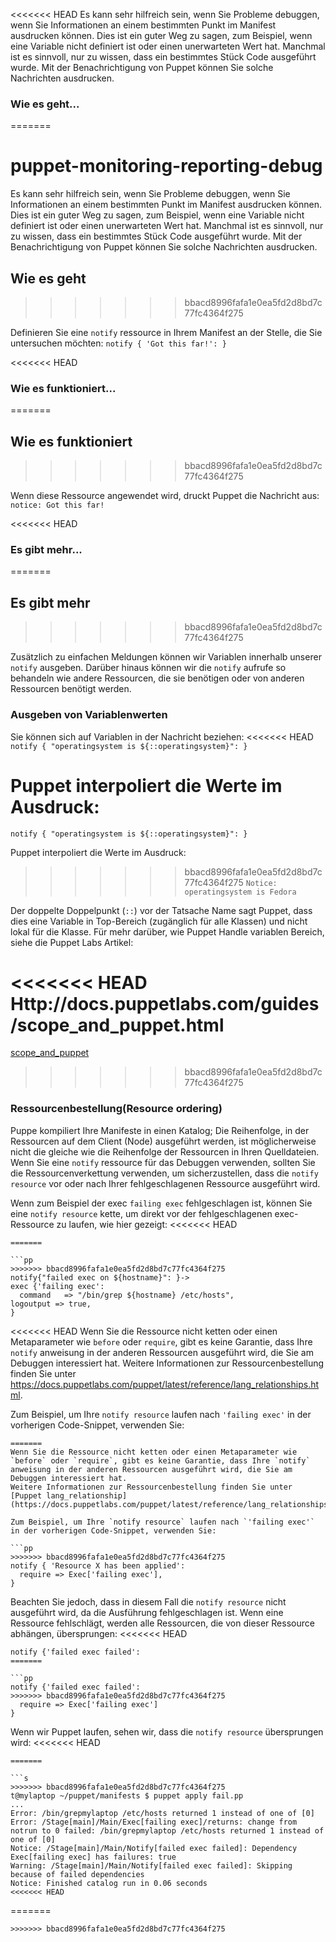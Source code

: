 <<<<<<< HEAD
Es kann sehr hilfreich sein, wenn Sie Probleme debuggen, wenn Sie Informationen an einem bestimmten Punkt im Manifest ausdrucken können. Dies ist ein guter Weg zu sagen, zum Beispiel, wenn eine Variable nicht definiert ist oder einen unerwarteten Wert hat. Manchmal ist es sinnvoll, nur zu wissen, dass ein bestimmtes Stück Code ausgeführt wurde. Mit der Benachrichtigung von Puppet können Sie solche Nachrichten ausdrucken.

### Wie es geht...
=======
# puppet-monitoring-reporting-debug

Es kann sehr hilfreich sein, wenn Sie Probleme debuggen, wenn Sie Informationen an einem bestimmten Punkt im Manifest ausdrucken können. Dies ist ein guter Weg zu sagen, zum Beispiel, wenn eine Variable nicht definiert ist oder einen unerwarteten Wert hat. Manchmal ist es sinnvoll, nur zu wissen, dass ein bestimmtes Stück Code ausgeführt wurde. Mit der Benachrichtigung von Puppet können Sie solche Nachrichten ausdrucken.

## Wie es geht
>>>>>>> bbacd8996fafa1e0ea5fd2d8bd7c77fc4364f275

Definieren Sie eine `notify` ressource in Ihrem Manifest an der Stelle, die Sie untersuchen möchten:
`notify { 'Got this far!': }`

<<<<<<< HEAD
### Wie es funktioniert...
=======
## Wie es funktioniert
>>>>>>> bbacd8996fafa1e0ea5fd2d8bd7c77fc4364f275

Wenn diese Ressource angewendet wird, druckt Puppet die Nachricht aus:
`notice: Got this far!`

<<<<<<< HEAD
### Es gibt mehr...
=======
## Es gibt mehr
>>>>>>> bbacd8996fafa1e0ea5fd2d8bd7c77fc4364f275

Zusätzlich zu einfachen Meldungen können wir Variablen innerhalb unserer `notify` ausgeben. Darüber hinaus können wir die `notify` aufrufe so behandeln wie andere Ressourcen, die sie benötigen oder von anderen Ressourcen benötigt werden.

### Ausgeben von Variablenwerten

Sie können sich auf Variablen in der Nachricht beziehen:
<<<<<<< HEAD
`notify { "operatingsystem is ${::operatingsystem}": }`

Puppet interpoliert die Werte im Ausdruck:
=======

`notify { "operatingsystem is ${::operatingsystem}": }`

Puppet interpoliert die Werte im Ausdruck:

>>>>>>> bbacd8996fafa1e0ea5fd2d8bd7c77fc4364f275
`Notice: operatingsystem is Fedora`

Der doppelte Doppelpunkt (`::`) vor der Tatsache Name sagt Puppet, dass dies eine Variable in Top-Bereich (zugänglich für alle Klassen) und nicht lokal für die Klasse. Für mehr darüber, wie Puppet Handle variablen Bereich, siehe die Puppet Labs Artikel:

<<<<<<< HEAD
Http://docs.puppetlabs.com/guides/scope_and_puppet.html
=======
[scope_and_puppet](Http://docs.puppetlabs.com/guides/scope_and_puppet.html)
>>>>>>> bbacd8996fafa1e0ea5fd2d8bd7c77fc4364f275

### Ressourcenbestellung(Resource ordering)

Puppe kompiliert Ihre Manifeste in einen Katalog; Die Reihenfolge, in der Ressourcen auf dem Client (Node) ausgeführt werden, ist möglicherweise nicht die gleiche wie die Reihenfolge der Ressourcen in Ihren Quelldateien. Wenn Sie eine `notify` ressource für das Debuggen verwenden, sollten Sie die Ressourcenverkettung verwenden, um sicherzustellen, dass die `notify resource` vor oder nach Ihrer fehlgeschlagenen Ressource ausgeführt wird.

Wenn zum Beispiel der exec `failing exec` fehlgeschlagen ist, können Sie eine `notify resource` kette, um direkt vor der fehlgeschlagenen exec-Ressource zu laufen, wie hier gezeigt:
<<<<<<< HEAD
```
=======

```pp
>>>>>>> bbacd8996fafa1e0ea5fd2d8bd7c77fc4364f275
notify{"failed exec on ${hostname}": }->
exec {'failing exec':
  command   => "/bin/grep ${hostname} /etc/hosts",
logoutput => true,
}
```

<<<<<<< HEAD
Wenn Sie die Ressource nicht ketten oder einen Metaparameter wie `before` oder `require`, gibt es keine Garantie, dass Ihre `notify` anweisung in der anderen Ressourcen ausgeführt wird, die Sie am Debuggen interessiert hat. 
Weitere Informationen zur Ressourcenbestellung finden Sie unter https://docs.puppetlabs.com/puppet/latest/reference/lang_relationships.html.

Zum Beispiel, um Ihre `notify resource` laufen nach `'failing exec'` in der vorherigen Code-Snippet, verwenden Sie:
```
=======
Wenn Sie die Ressource nicht ketten oder einen Metaparameter wie `before` oder `require`, gibt es keine Garantie, dass Ihre `notify` anweisung in der anderen Ressourcen ausgeführt wird, die Sie am Debuggen interessiert hat.
Weitere Informationen zur Ressourcenbestellung finden Sie unter [Puppet lang_relationship](https://docs.puppetlabs.com/puppet/latest/reference/lang_relationships.html).

Zum Beispiel, um Ihre `notify resource` laufen nach `'failing exec'` in der vorherigen Code-Snippet, verwenden Sie:

```pp
>>>>>>> bbacd8996fafa1e0ea5fd2d8bd7c77fc4364f275
notify { 'Resource X has been applied':
  require => Exec['failing exec'],
}
```

Beachten Sie jedoch, dass in diesem Fall die `notify resource` nicht ausgeführt wird, da die Ausführung fehlgeschlagen ist. Wenn eine Ressource fehlschlägt, werden alle Ressourcen, die von dieser Ressource abhängen, übersprungen:
<<<<<<< HEAD
```
notify {'failed exec failed': 
=======

```pp
notify {'failed exec failed':
>>>>>>> bbacd8996fafa1e0ea5fd2d8bd7c77fc4364f275
  require => Exec['failing exec']
}
```

Wenn wir Puppet laufen, sehen wir, dass die `notify resource` übersprungen wird:
<<<<<<< HEAD
```
=======

```s
>>>>>>> bbacd8996fafa1e0ea5fd2d8bd7c77fc4364f275
t@mylaptop ~/puppet/manifests $ puppet apply fail.pp
...
Error: /bin/grepmylaptop /etc/hosts returned 1 instead of one of [0]
Error: /Stage[main]/Main/Exec[failing exec]/returns: change from notrun to 0 failed: /bin/grepmylaptop /etc/hosts returned 1 instead of one of [0]
Notice: /Stage[main]/Main/Notify[failed exec failed]: Dependency Exec[failing exec] has failures: true
Warning: /Stage[main]/Main/Notify[failed exec failed]: Skipping because of failed dependencies
Notice: Finished catalog run in 0.06 seconds
<<<<<<< HEAD
```
=======
```
>>>>>>> bbacd8996fafa1e0ea5fd2d8bd7c77fc4364f275
